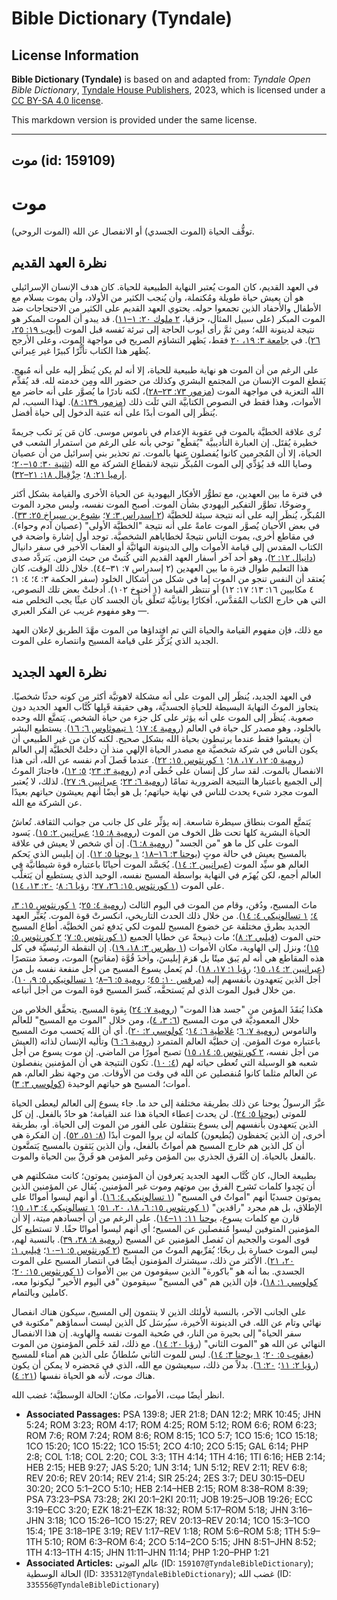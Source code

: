 # Bible Dictionary (Tyndale)

## License Information

**Bible Dictionary (Tyndale)** is based on and adapted from: _Tyndale Open Bible Dictionary_, [Tyndale House Publishers](https://tyndaleopenresources.com/), 2023, which is licensed under a [CC BY-SA 4.0 license](https://creativecommons.org/licenses/by-sa/4.0/legalcode.en).

This markdown version is provided under the same license.



--------------------------------

## موت (id: 159109)

موت
===

توقُّف الحياة (الموت الجسدي) أو الانفصال عن الله (الموت الروحي).

نظرة العهد القديم
-----------------

في العهد القديم، كان الموت يُعتبر النهاية الطبيعية للحياة. كان هدف الإنسان الإسرائيلي هو أن يعيش حياة طويلة ومُكتملة، وأن يُنجب الكثير من الأولاد، وأن يموت بسلام مع الأطفال والأحفاد الذين تجمعوا حوله. يحتوي العهد القديم على الكثير من الاحتجاجات ضد الموت المبكر (على سبيل المثال، حزقيا، [٢ ملوك ٢٠: ١–١١](https://ref.ly/2Kgs20:1-2Kgs20:11)). قد يبدو أن الموت المبكر هو نتيجة لدينونة الله؛ ومن ثمَّ رأى أيوب الحاجة إلى تبرئة نَفسه قبل الموت ([أيوب ١٩: ٢٥، ٢٦](https://ref.ly/Job19:25-Job19:26)). في [جامعة ٣: ١٩، ٢٠](https://ref.ly/Eccl3:19-Eccl3:20) فقط، يَظهر التشاؤم الصريح في مواجهة الموت، وعلى الأرجح يُظهر هذا الكتاب تأثُّرًا كبيرًا غير عِبراني.

على الرغم من أن الموت هو نهاية طبيعية للحياة، إلا أنه لم يكن يُنظَر إليه على أنه مُبهج. يَقطغ الموت الإنسان من المجتمع البشري وكذلك من حضور الله ومِن خدمته لله. قد يُقدِّم الله التعزية في مواجهة الموت ([مزمور ٧٣: ٢٣–٢٨](https://ref.ly/Ps73:23-Ps73:28))، لكنه نادرًا ما يُصوَّر على أنه حاضر مع الأموات، وهذا فقط في النصوص الكتابيَّة التي تَلَت ذلك ([مزمور ١٣٩: ٨](https://ref.ly/Ps139:8)). لهذا السبب، لم يُنظَر إلى الموت أبدًا على أنه عتبة الدخول إلى حياة أفضل.

تُرى علاقة الخطيَّة بالموت في عقوبة الإعدام في ناموس موسى. كان مَن يَر تكب جريمةً خطيرة يُقتَل. إن العبارة التأديبيَّة "يُقطَع" توحي بأنه على الرغم من استمرار الشعب في الحياة، إلا أن المُجرمين كانوا يُفصلون عنها بالموت. تم تحذير بني إسرائيل من أن عصيان وصايا الله قد يُؤدِّي إلى الموت المُبكِّر نتيجة لانقطاع الشركة مع الله ([تثنية ٣٠: ١٥–٢٠](https://ref.ly/Deut30:15-Deut30:20)؛ [إرميا ٢١: ٨](https://ref.ly/Jer21:8)؛ [حِزْقِيال ١٨: ٢١–٣٢](https://ref.ly/Ezek18:21-Ezek18:32)).

في فترة ما بين العهدين، مع تطوُّر الأفكار اليهودية عن الحياة الأخرى والقيامة بشكل أكثر وضوحًا، تطوَّر التفكير اليهودي بشأن الموت. أصبح الموت نفسه، وليس مجرد الموت المُبكِّر، يُنظَر إليه على أنه نتيجة سيئة للخطيَّة ([٢ إسدراس ٣: ٧](https://ref.ly/2Esd3:7)؛ [يشوع بن سيراخ ٢٥: ٣٣](https://ref.ly/Sir25:24)). في بعض الأحيان يُصوَّر الموت عامةً على أنه نتيجة "الخطيَّة الأولى" (عصيان آدم وحواء). في مقاطع أخرى، يموت الناس نتيجةً لخطاياهم الشخصيَّة. توجد أول إشارة واضحة في الكتاب المقدس إلى قيامة الأموات وإلى الدينونة النهائيَّة أو العقاب الأخير في سفر دانيال ([دانيال ١٢: ٢](https://ref.ly/Dan12:2))، وهو أحد آخر أسفار العهد القديم التي كُتبتْ من حيث الزمن. يَتردَّد صدى هذا التعليم طوال فترة ما بين العهدين (٢ إسدراس ٧: ٣١–٤٤). خلال ذلك الوقت، كان يُعتقد أن النفس تنجو من الموت إما في شكل من أشكال الخلود (سفر الحكمة ٣: ٤؛ ٤: ١؛ ٤ مكابيين ١٦: ١٣؛ ١٧: ١٢) أو تنتظر القيامة (١ أخنوخ ١٠٢). أدخلتْ بعض تلك النصوص، التي هي خارج الكتاب المُقدَّس، أفكارًا يونانيَّة تَتعلَّق بأن الجسد كان عبئًا يجب التخلص منه — وهو مفهوم غريب عن الفكر العبري.

مع ذلك، فإن مفهوم القيامة والحياة التي تم افتداؤها من الموت مهَّدَ الطريق لإعلان العهد الجديد الذي يُرَكِّز على قيامة المسيح وانتصاره على الموت.

نظرة العهد الجديد
-----------------

في العهد الجديد، يُنظَر إلى الموت على أنه مشكلة لاهوتيَّة أكثر من كونه حدثًا شخصيًا. يتجاوز الموتُ النهايةَ البسيطة للحياةِ الجسديَّة، وهي حقيقة قَبِلها كُتَّاب العهد الجديد دون صعوبة. يُنظَر إلى الموت على أنه يؤثر على كل جزء من حياة الشخص. يَتمتَّع الله وحده بالخلود، وهو مصدر كل حياة في العالم ([رومية ٤: ١٧](https://ref.ly/Rom4:17)؛ [١ تيموثاوس ٦: ١٦](https://ref.ly/1Tim6:16)). يستطيع البشر أن يعيشوا فقط عندما يرتبطون بحياة الله بشكل صحيح. لكنه كان من غير الطبيعي أن يكون الناس في شركة شخصيَّة مع مصدر الحياة الإلهي منذ أن دخلتْ الخطيَّة إلى العالم ([رومية ٥: ١٢، ١٧، ١٨](https://ref.ly/Rom5:12)؛ [١ كورنثوس ١٥: ٢٢](https://ref.ly/1Cor15:22)). عندما فَصلَ آدم نفسه عن الله، أتى هذا الانفصال بالموت. لقد سار كل إنسان على خُطى آدم ([رومية ٣: ٢٣](https://ref.ly/Rom3:23)؛ [٥: ١٢](https://ref.ly/Rom5:12))، فاجتازَ الموتُ إلى الجميع باعتبارها النتيجة الضرورية تمامًا ([رومية ٦: ٢٣](https://ref.ly/Rom6:23)؛ [عبرانيين ٩: ٢٧](https://ref.ly/Heb9:27)). لذلك، لا يُعتبر الموت مجرد شيء يحدث للناس في نهاية حياتهم؛ بل هو أيضًا أنهم يعيشون حياتهم بعيدًا عن الشركة مع الله.

يَتمتَّع الموت بنطاق سيطرة شاسعة. إنه يؤثِّر على كل جانب من جوانب الثقافة. تُعاشُ الحياة البشرية كلها تحت ظل الخوف من الموت ([رومية ٨: ١٥](https://ref.ly/Rom8:15)؛ [عبرانيين ٢: ١٥](https://ref.ly/Heb2:15)). يَسود الموت على كل ما هو "من الجسد" ([رومية ٨: ٦](https://ref.ly/Rom8:6)). إن أي شخص لا يعيش في علاقة بالمسيح يعيش في حالة موتٍ ([يوحنا ٣: ١٦–١٨](https://ref.ly/John3:16-John3:18)؛ [١ يوحنا ٥: ١٢](https://ref.ly/1John5:12)). إن إبليس الذي يَحكم العالم هو سيِّد الموت ([عبرانيين ٢: ١٤](https://ref.ly/Heb2:14)). يُجَسَّد الموت أحيانًا باعتباره قوة شيطانيَّة في العالم أجمع، لكن يُهزَم في النهاية بواسطة المسيح نفسه، الوحيد الذي يستطيع أن يَتغلَّب على الموت ([١ كورنثوس ١٥: ٢٦، ٢٧](https://ref.ly/1Cor15:26-1Cor15:27)؛ [رؤيا ٦: ٨](https://ref.ly/Rev6:8)؛ [٢٠: ١٣، ١٤](https://ref.ly/Rev20:13-Rev20:14)).

ماتَ المسيح، ودُفن، وقام من الموت في اليوم الثالث ([رومية ٤: ٢٥](https://ref.ly/Rom4:25)؛ [١ كورنثوس ١٥: ٣، ٤؛](https://ref.ly/1Cor15:3-1Cor15:4) [١ تسالونيكي ٤: ١٤](https://ref.ly/1Thess4:14)). من خلال ذلك الحدث التاريخي، انكسرتْ قوة الموت. يُعَبِّر العهد الجديد بطرق مختلفة عن خضوع المسيح للموت لكي يَدفع ثمن الخطيَّة. أطاع المسيح حتى الموت ([فيلبي ٢: ٨](https://ref.ly/Phil2:8))؛ مات ذبيحةً عن خطايا الجميع ([١ كورنثوس ٥: ٧](https://ref.ly/1Cor5:7)؛ [٢ كورنثوس ٥: ١٥](https://ref.ly/2Cor5:15))؛ ونزل إلى الهاوية، مكان الأموات ([١ بطرس ٣: ١٨، ١٩](https://ref.ly/1Pet3:18-1Pet3:19)). إن النقطة الرئيسيَّة في كل هذه المقاطع هي أنه لم يَبق ميتًا بل هَزمَ إبليسَ، وأخذَ قُوَّة (مفاتيح) الموت، وصعدَ منتصرًا ([عبرانيين ٢: ١٤، ١٥](https://ref.ly/Heb2:14-Heb2:15)؛ [رؤيا ١: ١٧، ١٨](https://ref.ly/Rev1:17-Rev1:18)). لم يَعمل يسوع المسيح من أجل منفعة نفسه بل من أجل الذين يَتعهدون بأنفسهم إليه ([مرقس ١٠: ٤٥](https://ref.ly/Mark10:45)؛ [رومية ٥: ٦–٨](https://ref.ly/Rom5:6-Rom5:8)؛ [١ تسالونيكي ٥: ٩، ١٠](https://ref.ly/1Thess5:9-1Thess5:10)). من خلال قبول الموت الذي لم يَستحقَّه، كَسرَ المسيح قوة الموت من أجل أتباعه.

هكذا يُنقَذَ المؤمن من "جسد هذا الموت" ([رومية ٧: ٢٤](https://ref.ly/Rom7:24)) بِقوة المسيح. يتحقَّق الخلاص من خلال المعموديَّة في موت المسيح ([٦: ٣، ٤](https://ref.ly/Rom6:3-Rom6:4))، ومن خلال "الموت مع المسيح" للعالَم والناموس ([رومية ٧: ٦](https://ref.ly/Rom7:6)؛ [غلاطية ٦: ١٤](https://ref.ly/Gal6:14)؛ [كولوسي ٢: ٢٠](https://ref.ly/Col2:20)). أي أن الله يَحسب موتَ المسيح باعتباره موتَ المؤمن. إن خطيَّة العالم المتمرد ([رومية ٦: ٦](https://ref.ly/Rom6:6)) وتأليه الإنسان لذاته (العيش من أجل نفسه، [٢ كورنثوس ٥: ١٤، ١٥](https://ref.ly/2Cor5:14-2Cor5:15)) تصبح أمورًا من الماضي. إن موت يسوع من أجل شعبه هو الوسيلة التي تُعطى حياته لهم ([٤: ١٠](https://ref.ly/2Cor4:10)). تكون النتيجة هي أن المؤمنين ينفصلون عن العالم مثلما كانوا مُنفصلين عن الله في وقت من الأوقات. من وجهة نظر العالم، هم أموات؛ المسيح هو حياتهم الوحيدة ([كولوسي ٣: ٣](https://ref.ly/Col3:3)).

عبَّرَ الرسولُ يوحنا عن ذلك بطريقة مختلفة إلى حد ما. جاء يسوع إلى العالم ليعطى الحياة للموتى ([يوحنا ٥: ٢٤](https://ref.ly/John5:24)). لن يحدث إعطاء الحياة هذا عند القيامة؛ هو حادٌ بالفعل. إن كل الذين يَتعهدون بأنفسهم إلى يسوع ينتقلون على الفور من الموت إلى الحياة. أو، بطريقة أخرى، إن الذين يَحفظون (يُطيعون) كلماته لن يروا الموت أبدًا ([٨: ٥١، ٥٢](https://ref.ly/John8:51-John8:52)). إن الفكرة هي أن كل الذين هم خارج المسيح هم أمواتٌ بالفعل، وأن الذين يَثقون بالمسيح يَتمتَّعون بالفعل بالحياة. إن الفَرق الجذري بين المؤمن وغير المؤمن هو فَرقٌ بين الحياة والموت.

بطبيعة الحال، كان كُتَّاب العهد الجديد يَعرفون أن المؤمنين يموتون؛ كانت مشكلتهم هي أن يَجِدوا كلمات تَشرح الفرق بين موتهم وموت غير المؤمنين. يُقال عن المؤمنين الذين يموتون جسديًا أنهم "أمواتٌ في المسيح" ([١ تسالونيكي ٤: ١٦](https://ref.ly/1Thess4:16)). أو أنهم ليسوا أمواتًا على الإطلاق، بل هم مجرد "راقدين" ([١ كورنثوس ١٥: ٦، ١٨، ٢٠، ٥١](https://ref.ly/1Cor15:6)؛ [١ تسالونيكي ٤: ١٣، ١٥](https://ref.ly/1Thess4:13-1Thess4:15)؛ قارن مع كلمات يسوع، [يوحنا ١١: ١١–١٤](https://ref.ly/John11:11-John11:14)). على الرغم من أن أجسادهم ميتة، إلا أن المؤمنين المتوفين ليسوا مُنفصلين عن المسيح؛ أي أنهم ليسوا أمواتًا حقًا. لا تستطيع كل قوى الموت والجحيم أن تَفصل المؤمنين عن المسيح ([رومية ٨: ٣٨، ٣٩](https://ref.ly/Rom8:38-Rom8:39)). بالنسبة لهم، ليس الموت خسارة بل ربحًا؛ يُقرِّبهم الموتُ من المسيح ([٢ كورنثوس ٥: ١–١٠](https://ref.ly/2Cor5:1-2Cor5:10)؛ [فيلبي ١: ٢٠، ٢١](https://ref.ly/Phil1:20-Phil1:21)). الأكثر من ذلك، سيشترك المؤمنون أيضًا في انتصار المسيح على الموت الجسدي. بما أنه هو "باكورة" الذين سيقومون من بين الأموات ([١ كورنثوس ١٥: ٢٠](https://ref.ly/1Cor15:20)؛ [كولوسي ١: ١٨](https://ref.ly/Col1:18))، فإن الذين هم "في المسيح" سيقومون "في اليوم الأخير" ليكونوا معه، كاملين وبالتمام.

على الجانب الآخر، بالنسبة لأولئك الذين لا ينتمون إلى المسيح، سيكون هناك انفصال نهائي وتام عن الله. في الدينونة الأخيرة، سيُرسَل كل الذين ليست أسماؤهم "مكتوبة في سفر الحياة" إلى بحيرة من النار، في صُحبة الموت نفسه والهاوية. إن هذا الانفصال النهائي عن الله هو "الموت الثاني" ([رؤيا ٢٠: ١٤](https://ref.ly/Rev20:14)). مع ذلك، لقد خَلُص المؤمنون من الموت ([يعقوب ٥: ٢٠](https://ref.ly/Jas5:20)؛ [١ يوحنا ٣: ١٤](https://ref.ly/1John3:14)). ليس للموت الثاني سُلطانٌ على الذين هم أمناء للمسيح ([رؤيا ٢: ١١](https://ref.ly/Rev2:11)؛ [٢٠: ٦](https://ref.ly/Rev20:6)). بدلاً من ذلك، سيعيشون مع الله، الذي في مَحضره لا يمكن أن يكون هناك موت، لأنه هو الحياة نفسها ([٢١: ٤](https://ref.ly/Rev21:4)).

انظر أيضًا *ميت*، الأموات، مكان؛ الحالة الوسطيَّة؛ غضب الله.

* **Associated Passages:** PSA 139:8; JER 21:8; DAN 12:2; MRK 10:45; JHN 5:24; ROM 3:23; ROM 4:17; ROM 4:25; ROM 5:12; ROM 6:6; ROM 6:23; ROM 7:6; ROM 7:24; ROM 8:6; ROM 8:15; 1CO 5:7; 1CO 15:6; 1CO 15:18; 1CO 15:20; 1CO 15:22; 1CO 15:51; 2CO 4:10; 2CO 5:15; GAL 6:14; PHP 2:8; COL 1:18; COL 2:20; COL 3:3; 1TH 4:14; 1TH 4:16; 1TI 6:16; HEB 2:14; HEB 2:15; HEB 9:27; JAS 5:20; 1JN 3:14; 1JN 5:12; REV 2:11; REV 6:8; REV 20:6; REV 20:14; REV 21:4; SIR 25:24; 2ES 3:7; DEU 30:15–DEU 30:20; 2CO 5:1–2CO 5:10; HEB 2:14–HEB 2:15; ROM 8:38–ROM 8:39; PSA 73:23–PSA 73:28; 2KI 20:1–2KI 20:11; JOB 19:25–JOB 19:26; ECC 3:19–ECC 3:20; EZK 18:21–EZK 18:32; ROM 5:17–ROM 5:18; JHN 3:16–JHN 3:18; 1CO 15:26–1CO 15:27; REV 20:13–REV 20:14; 1CO 15:3–1CO 15:4; 1PE 3:18–1PE 3:19; REV 1:17–REV 1:18; ROM 5:6–ROM 5:8; 1TH 5:9–1TH 5:10; ROM 6:3–ROM 6:4; 2CO 5:14–2CO 5:15; JHN 8:51–JHN 8:52; 1TH 4:13–1TH 4:15; JHN 11:11–JHN 11:14; PHP 1:20–PHP 1:21
* **Associated Articles:** عالم الموتى (ID: `159107@TyndaleBibleDictionary`); الحالة الوسطية (ID: `335312@TyndaleBibleDictionary`); غضب الله (ID: `335556@TyndaleBibleDictionary`)

